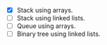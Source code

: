 - [x] Stack using arrays.
- [ ] Stack using linked lists.
- [ ] Queue using arrays.
- [ ] Binary tree using linked lists.
